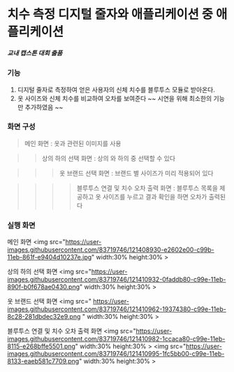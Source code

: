 
# 치수 측정 디지털 줄자와 애플리케이션 중 애플리케이션

##### 교내 캡스톤 대회 출품

### 기능

 1. 디지털 줄자로 측정하여 얻은 사용자의 신체 치수를 블루투스 모듈로 받아온다.
 2. 옷 사이즈와 신체 치수를 비교하여 오차를 보여준다
 ~~ 시연을 위해 최소한의 기능만 추가하였음 ~~

### 화면 구성

> 메인 화면 : 옷과 관련된 이미지를 사용

>> 상의 하의 선택 화면 : 상의 와 하의 중 선택할 수 있다

>>> 옷 브랜드 선택 화면 : 브랜드 별 사이즈가 미리 적용되어 있다

>>>> 블루투스 연결 및 치수 오차 출력 화면 : 블루투스 목록을 제공하고 옷 사이즈를 누르고 결과 확인을 하면 오차가 출력된다 
 
  
### 실행 화면

메인 화면
<img src="https://user-images.githubusercontent.com/83719746/121408930-e2602e00-c99b-11eb-861f-e9404d10237e.jpg" width:30% height:30% >

 상의 하의 선택 화면
 <img src="https://user-images.githubusercontent.com/83719746/121410932-0faddb80-c99e-11eb-890f-b0f678ae0430.png" width:30% height:30% >


 옷 브랜드 선택 화면
<img src=" https://user-images.githubusercontent.com/83719746/121410962-19374380-c99e-11eb-8c28-281dbdec32e9.png " width:30% height:30% >

 블루투스 연결 및 치수 오차 출력 화면
<img src="https://user-images.githubusercontent.com/83719746/121410982-1ccaca80-c99e-11eb-8115-e268bffe5501.png" width:30% height:30% >
<img src="https://user-images.githubusercontent.com/83719746/121410995-1fc5bb00-c99e-11eb-8133-eaeb581c7709.png" width:30% height:30% >

